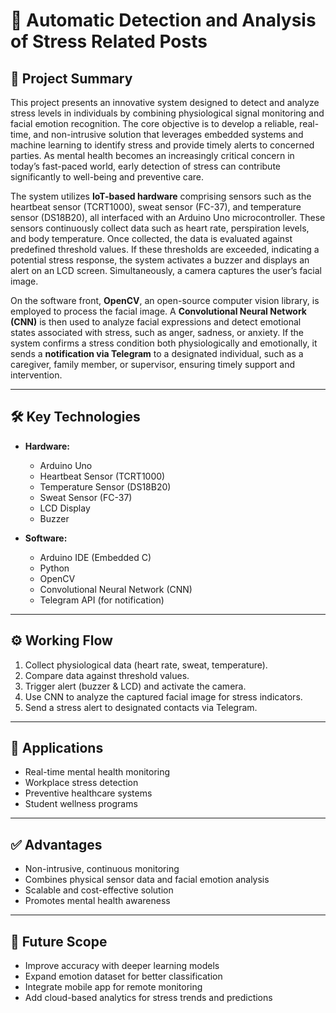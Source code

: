 # 🚨 Automatic Detection and Analysis of Stress Related Posts

## 📌 Project Summary

This project presents an innovative system designed to detect and analyze stress levels in individuals by combining physiological signal monitoring and facial emotion recognition. The core objective is to develop a reliable, real-time, and non-intrusive solution that leverages embedded systems and machine learning to identify stress and provide timely alerts to concerned parties. As mental health becomes an increasingly critical concern in today’s fast-paced world, early detection of stress can contribute significantly to well-being and preventive care.

The system utilizes **IoT-based hardware** comprising sensors such as the heartbeat sensor (TCRT1000), sweat sensor (FC-37), and temperature sensor (DS18B20), all interfaced with an Arduino Uno microcontroller. These sensors continuously collect data such as heart rate, perspiration levels, and body temperature. Once collected, the data is evaluated against predefined threshold values. If these thresholds are exceeded, indicating a potential stress response, the system activates a buzzer and displays an alert on an LCD screen. Simultaneously, a camera captures the user’s facial image.

On the software front, **OpenCV**, an open-source computer vision library, is employed to process the facial image. A **Convolutional Neural Network (CNN)** is then used to analyze facial expressions and detect emotional states associated with stress, such as anger, sadness, or anxiety. If the system confirms a stress condition both physiologically and emotionally, it sends a **notification via Telegram** to a designated individual, such as a caregiver, family member, or supervisor, ensuring timely support and intervention.

---

## 🛠 Key Technologies

- **Hardware:**
  - Arduino Uno
  - Heartbeat Sensor (TCRT1000)
  - Temperature Sensor (DS18B20)
  - Sweat Sensor (FC-37)
  - LCD Display
  - Buzzer

- **Software:**
  - Arduino IDE (Embedded C)
  - Python
  - OpenCV
  - Convolutional Neural Network (CNN)
  - Telegram API (for notification)

---

## ⚙️ Working Flow

1. Collect physiological data (heart rate, sweat, temperature).
2. Compare data against threshold values.
3. Trigger alert (buzzer & LCD) and activate the camera.
4. Use CNN to analyze the captured facial image for stress indicators.
5. Send a stress alert to designated contacts via Telegram.

---

## 📱 Applications

- Real-time mental health monitoring
- Workplace stress detection
- Preventive healthcare systems
- Student wellness programs

---

## ✅ Advantages

- Non-intrusive, continuous monitoring
- Combines physical sensor data and facial emotion analysis
- Scalable and cost-effective solution
- Promotes mental health awareness

---

## 🔮 Future Scope

- Improve accuracy with deeper learning models
- Expand emotion dataset for better classification
- Integrate mobile app for remote monitoring
- Add cloud-based analytics for stress trends and predictions



